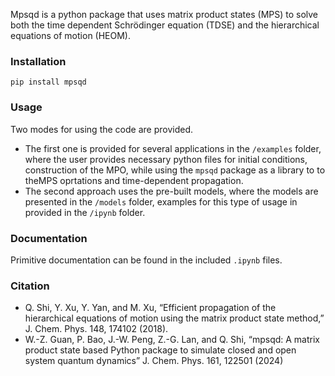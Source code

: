 Mpsqd is a python package that uses matrix product states (MPS) to solve both the time dependent Schrödinger equation (TDSE) and the hierarchical equations of motion (HEOM).

### Installation
`pip install mpsqd`

### Usage
Two modes for using the code are provided.

- The first one is provided for several applications in the `/examples` folder, where the user provides necessary python files for initial conditions, construction of the MPO, while using the `mpsqd` package as a library to to theMPS oprtations and time-dependent propagation.
- The second approach uses the pre-built models, where the models are presented in the `/models` folder, examples for this type of usage in provided in the `/ipynb` folder.

### Documentation
Primitive documentation can be found in the included `.ipynb` files.

### Citation
- Q. Shi, Y. Xu, Y. Yan, and M. Xu, “Efficient propagation of the hierarchical equations of motion using the matrix product state method,” J. Chem. Phys. 148, 174102 (2018).
- W.-Z. Guan, P. Bao, J.-W. Peng, Z.-G. Lan, and Q. Shi, “mpsqd: A matrix product state based Python package to simulate closed and open system quantum dynamics” J. Chem. Phys. 161, 122501 (2024)

